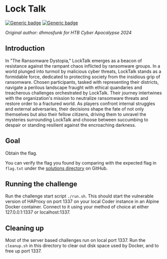# Lock Talk

[![Generic badge](https://img.shields.io/badge/Type-Web-green.svg)](https://shields.io/)
[![Generic badge](https://img.shields.io/badge/Level-Medium-orange.svg)](https://shields.io/)

*Original author: dhmosfunk for HTB Cyber Apocalypse 2024*

## Introduction
In "The Ransomware Dystopia," LockTalk emerges as a beacon of resistance against
the rampant chaos inflicted by ransomware groups. In a world plunged into
turmoil by malicious cyber threats, LockTalk stands as a formidable force,
dedicated to protecting society from the insidious grip of ransomware. Chosen
participants, tasked with representing their districts, navigate a perilous
landscape fraught with ethical quandaries and treacherous challenges
orchestrated by LockTalk. Their journey intertwines with the organization's
mission to neutralize ransomware threats and restore order to a fractured world.
As players confront internal struggles and external adversaries, their decisions
shape the fate of not only themselves but also their fellow citizens, driving
them to unravel the mysteries surrounding LockTalk and choose between
succumbing to despair or standing resilient against the encroaching darkness.

## Goal
Obtain the flag.

You can verify the flag you found by comparing with the expected flag in
`flag.txt` under the [solutions directory](https://github.com/trailofbits/challenge-tasks/tree/main/solutions) on GitHub.

## Running the challenge
Run the challenge start script `./run.sh`. This should start the vulnerable
version of HAProxy on port 1337 on your local Coder instance in an Alpine
Docker container. Connect to it using your method of choice at either
127.0.0.1:1337 or localhost:1337.

## Cleaning up
Most of the server based challenges run on local port 1337. Run the
`cleanup.sh` in this directory to clear out disk space used by Docker, and to
free up port 1337.
